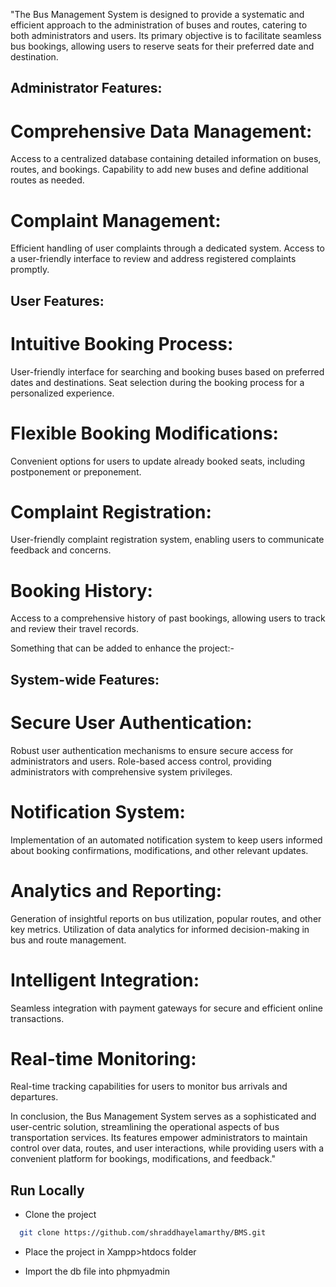 "The Bus Management System is designed to provide a systematic and efficient approach to the
administration of buses and routes, catering to both administrators and users. Its primary objective is to facilitate seamless bus bookings,
allowing users to reserve seats for their preferred date and destination.

## Administrator Features:

# Comprehensive Data Management:
Access to a centralized database containing detailed information on buses, routes, and bookings.
Capability to add new buses and define additional routes as needed.

# Complaint Management:
Efficient handling of user complaints through a dedicated system.
Access to a user-friendly interface to review and address registered complaints promptly.

## User Features:

# Intuitive Booking Process:
User-friendly interface for searching and booking buses based on preferred dates and destinations.
Seat selection during the booking process for a personalized experience.

# Flexible Booking Modifications:
Convenient options for users to update already booked seats, including postponement or preponement.

# Complaint Registration:
User-friendly complaint registration system, enabling users to communicate feedback and concerns.

# Booking History:
Access to a comprehensive history of past bookings, allowing users to track and review their travel records.

Something that can be added to enhance the project:-
## System-wide Features:

# Secure User Authentication:
Robust user authentication mechanisms to ensure secure access for administrators and users.
Role-based access control, providing administrators with comprehensive system privileges.

# Notification System:
Implementation of an automated notification system to keep users informed about booking confirmations, modifications, and other relevant updates.

# Analytics and Reporting:
Generation of insightful reports on bus utilization, popular routes, and other key metrics.
Utilization of data analytics for informed decision-making in bus and route management.

# Intelligent Integration:
Seamless integration with payment gateways for secure and efficient online transactions.

# Real-time Monitoring:
Real-time tracking capabilities for users to monitor bus arrivals and departures.

In conclusion, the Bus Management System serves as a sophisticated and user-centric solution, streamlining the
operational aspects of bus transportation services. Its features empower administrators to maintain control over data, routes,
and user interactions, while providing users with a convenient platform for bookings, modifications, and feedback."

## Run Locally

- Clone the project

```bash
  git clone https://github.com/shraddhayelamarthy/BMS.git
```
- Place the project in Xampp>htdocs folder

- Import the db file into phpmyadmin




